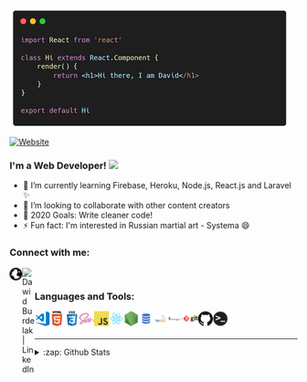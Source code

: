 ![hi-component](img/hi-component.png) 

[![Website](https://img.shields.io/website?label=davidburdelak.pl&style=for-the-badge&url=https%3A%2F%2Fdavidburdelak.pl)](https://davidburdelak.pl)

### I'm a Web Developer! <img src="https://media.giphy.com/media/hvRJCLFzcasrR4ia7z/giphy.gif" width="25px">

- 🌱 I’m currently learning Firebase, Heroku, Node.js, React.js and Laravel ✨
- 👯 I’m looking to collaborate with other content creators
- 🥅 2020 Goals: Write cleaner code!
- ⚡ Fun fact: I'm interested in Russian martial art - Systema 😄

### Connect with me:

[<img align="left" alt="davidburdelak.pl" width="22px" src="https://raw.githubusercontent.com/iconic/open-iconic/master/svg/globe.svg" />](https://davidburdelak.pl)
[<img align="left" alt="Dawid Burdelak | LinkedIn" width="22px" src="https://cdn.jsdelivr.net/npm/simple-icons@v3/icons/linkedin.svg" />](https://pl.linkedin.com/in/dawid-burdelak)

<br />

### Languages and Tools:

[<img align="left" alt="Visual Studio Code" width="26px" src="https://raw.githubusercontent.com/github/explore/80688e429a7d4ef2fca1e82350fe8e3517d3494d/topics/visual-studio-code/visual-studio-code.png" />](https://github.com/davidburdelak/-photographer-CRM)
[<img align="left" alt="HTML5" width="26px" src="https://raw.githubusercontent.com/github/explore/80688e429a7d4ef2fca1e82350fe8e3517d3494d/topics/html/html.png" />](https://github.com/davidburdelak/-photographer-CRM)
[<img align="left" alt="CSS3" width="26px" src="https://raw.githubusercontent.com/github/explore/80688e429a7d4ef2fca1e82350fe8e3517d3494d/topics/css/css.png" />](https://github.com/davidburdelak/-photographer-CRM)
[<img align="left" alt="Sass" width="26px" src="https://raw.githubusercontent.com/github/explore/80688e429a7d4ef2fca1e82350fe8e3517d3494d/topics/sass/sass.png" />](https://github.com/davidburdelak/-photographer-CRM)
[<img align="left" alt="JavaScript" width="26px" src="https://raw.githubusercontent.com/github/explore/80688e429a7d4ef2fca1e82350fe8e3517d3494d/topics/javascript/javascript.png" />](https://github.com/davidburdelak/-photographer-CRM)
[<img align="left" alt="React" width="26px" src="https://raw.githubusercontent.com/github/explore/80688e429a7d4ef2fca1e82350fe8e3517d3494d/topics/react/react.png" />](https://github.com/davidburdelak/-photographer-CRM)
[<img align="left" alt="Node.js" width="26px" src="https://raw.githubusercontent.com/github/explore/80688e429a7d4ef2fca1e82350fe8e3517d3494d/topics/nodejs/nodejs.png" />](https://github.com/davidburdelak/-photographer-CRM)
[<img align="left" alt="SQL" width="26px" src="https://raw.githubusercontent.com/github/explore/80688e429a7d4ef2fca1e82350fe8e3517d3494d/topics/sql/sql.png" />](https://github.com/davidburdelak/-photographer-CRM)
[<img align="left" alt="MySQL" width="26px" src="https://raw.githubusercontent.com/github/explore/80688e429a7d4ef2fca1e82350fe8e3517d3494d/topics/mysql/mysql.png" />](https://github.com/davidburdelak/-photographer-CRM)
[<img align="left" alt="MongoDB" width="26px" src="https://raw.githubusercontent.com/github/explore/80688e429a7d4ef2fca1e82350fe8e3517d3494d/topics/mongodb/mongodb.png" />](https://github.com/davidburdelak/-photographer-CRM)
[<img align="left" alt="Git" width="26px" src="https://raw.githubusercontent.com/github/explore/80688e429a7d4ef2fca1e82350fe8e3517d3494d/topics/git/git.png" />](https://github.com/davidburdelak/-photographer-CRM)
[<img align="left" alt="GitHub" width="26px" src="https://raw.githubusercontent.com/github/explore/78df643247d429f6cc873026c0622819ad797942/topics/github/github.png" />](https://github.com/davidburdelak/-photographer-CRM)
[<img align="left" alt="Terminal" width="26px" src="https://raw.githubusercontent.com/github/explore/80688e429a7d4ef2fca1e82350fe8e3517d3494d/topics/terminal/terminal.png" />](https://github.com/davidburdelak/-photographer-CRM)

<br />
<br />

---

<details>
  <summary>:zap: Github Stats</summary>

  <img align="left" alt="davidburdelak Github Stats" src="https://github-readme-stats.codestackr.vercel.app/api?username=davidburdelak&show_icons=true&hide_border=true" />

</details>
